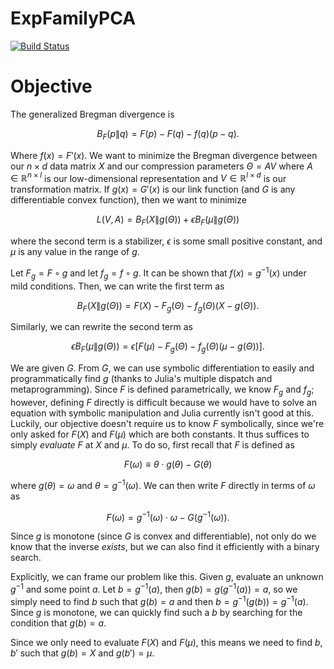 # ExpFamilyPCA

[![Build Status](https://github.com/FlyingWorkshop/ExpFamilyPCA.jl/actions/workflows/CI.yml/badge.svg?branch=main)](https://github.com/FlyingWorkshop/ExpFamilyPCA.jl/actions/workflows/CI.yml?query=branch%3Amain)

# Objective

The generalized Bregman divergence is

$$
B_F(p \| q) = F(p) - F(q) - f(q)(p - q).
$$

Where $f(x) = F'(x)$. We want to minimize the Bregman divergence between our $n \times d$ data matrix $X$ and our compression parameters $\Theta = AV$ where $A \in \mathbb{R}^{n \times l}$ is our low-dimensional representation and $V \in \mathbb{R}^{l \times d}$ is our transformation matrix. If $g(x) = G'(x)$ is our link function (and $G$ is any differentiable convex function), then we want to minimize

$$
L(V, A) = B_F(X \| g(\Theta)) + \epsilon B_F(\mu \| g(\Theta))
$$

where the second term is a stabilizer, $\epsilon$ is some small positive constant, and $\mu$ is any value in the range of $g$. 

Let $F_g = F \circ g$ and let $f_g = f \circ g$. It can be shown that $f(x) = g^{-1}(x)$ under mild conditions. Then, we can write the first term as 

$$
B_F(X \| g(\Theta)) = F(X) - F_g(\Theta) - f_g(\Theta) (X - g(\Theta)).
$$

Similarly, we can rewrite the second term as

$$
\epsilon B_F(\mu \| g(\Theta)) = \epsilon \left[ F(\mu) - F_g(\Theta) -  f_g(\Theta) (\mu - g(\Theta)) \right].
$$

We are given $G$. From $G$, we can use symbolic differentiation to easily and programmatically find $g$ (thanks to Julia's multiple dispatch and metaprogramming). Since $F$ is defined parametrically, we know $F_g$ and $f_g$; however, defining $F$ directly is difficult because we would have to solve an equation with symbolic manipulation and Julia currently isn't good at this. Luckily, our objective doesn't require us to know $F$ symbolically, since we're only asked for $F(X)$ and $F(\mu)$ which are both constants. It thus suffices to simply *evaluate* $F$ at $X$ and $\mu$. To do so, first recall that $F$ is defined as

$$
F(\omega) \equiv \theta \cdot g(\theta) - G(\theta)
$$

where $g(\theta) = \omega$ and $\theta = g^{-1}(\omega)$. We can then write $F$ directly in terms of $\omega$ as

$$
F(\omega) = g^{-1}(\omega) \cdot \omega - G(g^{-1}(\omega)).
$$

Since $g$ is monotone (since $G$ is convex and differentiable), not only do we know that the inverse *exists*, but we can also find it efficiently with a binary search. 

Explicitly, we can frame our problem like this. Given $g$, evaluate an unknown $g^{-1}$ and some point $a$. Let $b = g^{-1}(a)$, then $g(b) = g(g^{-1}(a)) = a$, so we simply need to find $b$ such that $g(b) = a$ and then $b = g^{-1}(g(b)) = g^{-1}(a)$. Since $g$ is monotone, we can quickly find such a $b$ by searching for the condition that $g(b) = a$.

Since we only need to evaluate $F(X)$ and $F(\mu)$, this means we need to find $b, b'$ such that $g(b) = X$ and $g(b') = \mu$.
